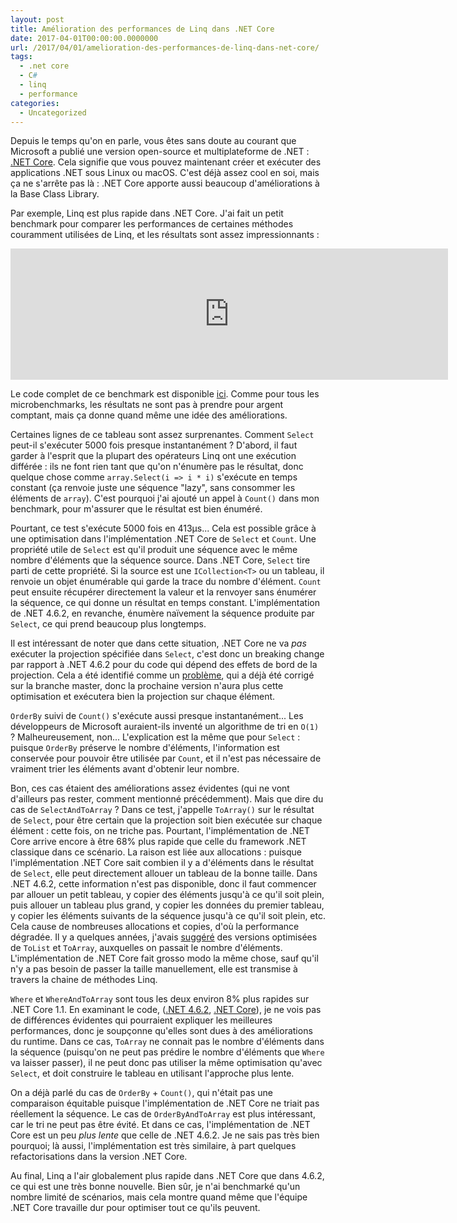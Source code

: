 ```yaml
---
layout: post
title: Amélioration des performances de Linq dans .NET Core
date: 2017-04-01T00:00:00.0000000
url: /2017/04/01/amelioration-des-performances-de-linq-dans-net-core/
tags:
  - .net core
  - C#
  - linq
  - performance
categories:
  - Uncategorized
---
```



Depuis le temps qu'on en parle, vous êtes sans doute au courant que Microsoft a publié une version open-source et multiplateforme de .NET : [.NET Core](https://github.com/dotnet/corefx). Cela signifie que vous pouvez maintenant créer et exécuter des applications .NET sous Linux ou macOS. C'est déjà assez cool en soi, mais ça ne s'arrête pas là : .NET Core apporte aussi beaucoup d'améliorations à la Base Class Library.

Par exemple, Linq est plus rapide dans .NET Core. J'ai fait un petit benchmark pour comparer les performances de certaines méthodes couramment utilisées de Linq, et les résultats sont assez impressionnants :
<!--![Performance comparison](perf.png)--><iframe width="700" height="210" frameborder="0" scrolling="no" src="https://onedrive.live.com/embed?cid=D2FB47CF02C0FD46&resid=D2FB47CF02C0FD46%21439375&authkey=AGAkuUFFLgMK5_Q&em=2&wdAllowInteractivity=False&ActiveCell='Sheet1'!A2&Item='Sheet1'!A1%3AG8&wdHideGridlines=True&wdDownloadButton=True"></iframe>
Le code complet de ce benchmark est disponible [ici](https://github.com/thomaslevesque/TestLinqPerf). Comme pour tous les microbenchmarks, les résultats ne sont pas à prendre pour argent comptant, mais ça donne quand même une idée des améliorations.

Certaines lignes de ce tableau sont assez surprenantes. Comment `Select` peut-il s'exécuter 5000 fois presque instantanément ? D'abord, il faut garder à l'esprit que la plupart des opérateurs Linq ont une exécution différée : ils ne font rien tant que qu'on n'énumère pas le résultat, donc quelque chose comme `array.Select(i => i * i)` s'exécute en temps constant (ça renvoie juste une séquence "lazy", sans consommer les éléments de `array`). C'est pourquoi j'ai ajouté un appel à `Count()` dans mon benchmark, pour m'assurer que le résultat est bien énuméré.

Pourtant, ce test s'exécute 5000 fois en 413µs... Cela est possible grâce à une optimisation dans l'implémentation .NET Core de `Select` et `Count`. Une propriété utile de `Select` est qu'il produit une séquence avec le même nombre d'éléments que la séquence source. Dans .NET Core, `Select` tire parti de cette propriété. Si la source est une `ICollection<T>` ou un tableau, il renvoie un objet énumérable qui garde la trace du nombre d'élément. `Count` peut ensuite récupérer directement la valeur et la renvoyer sans énumérer la séquence, ce qui donne un résultat en temps constant. L'implémentation de .NET 4.6.2, en revanche, énumère naïvement la séquence produite par `Select`, ce qui prend beaucoup plus longtemps.

Il est intéressant de noter que dans cette situation, .NET Core ne va *pas* exécuter la projection spécifiée dans `Select`, c'est donc un breaking change par rapport à .NET 4.6.2 pour du code qui dépend des effets de bord de la projection. Cela a été identifié comme un [problème](https://github.com/dotnet/corefx/pull/14435), qui a déjà été corrigé sur la branche master, donc la prochaine version n'aura plus cette optimisation et exécutera bien la projection sur chaque élément.

`OrderBy` suivi de `Count()` s'exécute aussi presque instantanément... Les développeurs de Microsoft auraient-ils inventé un algorithme de tri en `O(1)` ? Malheureusement, non... L'explication est la même que pour `Select` : puisque `OrderBy` préserve le nombre d'éléments, l'information est conservée pour pouvoir être utilisée par `Count`, et il n'est pas nécessaire de vraiment trier les éléments avant d'obtenir leur nombre.

Bon, ces cas étaient des améliorations assez évidentes (qui ne vont d'ailleurs pas rester, comment mentionné précédemment). Mais que dire du cas de `SelectAndToArray` ? Dans ce test, j'appelle `ToArray()` sur le résultat de `Select`, pour être certain que la projection soit bien exécutée sur chaque élément : cette fois, on ne triche pas. Pourtant, l'implémentation de .NET Core arrive encore à être 68% plus rapide que celle du framework .NET classique dans ce scénario. La raison est liée aux allocations : puisque l'implémentation .NET Core sait combien il y a d'éléments dans le résultat de `Select`, elle peut directement allouer un tableau de la bonne taille. Dans .NET 4.6.2, cette information n'est pas disponible, donc il faut commencer par allouer un petit tableau, y copier des éléments jusqu'à ce qu'il soit plein, puis allouer un tableau plus grand, y copier les données du premier tableau, y copier les éléments suivants de la séquence jusqu'à ce qu'il soit plein, etc. Cela cause de nombreuses allocations et copies, d'où la performance dégradée. Il y a quelques années, j'avais [suggéré](https://www.thomaslevesque.fr/2014/12/08/optimiser-toarray-et-tolist-en-fournissant-le-nombre-dlments/) des versions optimisées de `ToList` et `ToArray`, auxquelles on passait le nombre d'éléments. L'implémentation de .NET Core fait grosso modo la même chose, sauf qu'il n'y a pas besoin de passer la taille manuellement, elle est transmise à travers la chaine de méthodes Linq.

`Where` et `WhereAndToArray` sont tous les deux environ 8% plus rapides sur .NET Core 1.1. En examinant le code, ([.NET 4.6.2](https://referencesource.microsoft.com/#System.Core/System/Linq/Enumerable.cs,ed14299f42af7eb2), [.NET Core](https://github.com/dotnet/corefx/blob/e5cba5572d5b3634e768e3df3ddb5399fcf969b1/src/System.Linq/src/System/Linq/Where.cs#L208)), je ne vois pas de différences évidentes qui pourraient expliquer les meilleures performances, donc je soupçonne qu'elles sont dues à des améliorations du runtime. Dans ce cas, `ToArray` ne connait pas le nombre d'éléments dans la séquence (puisqu'on ne peut pas prédire le nombre d'éléments que `Where` va laisser passer), il ne peut donc pas utiliser la même optimisation qu'avec `Select`, et doit construire le tableau en utilisant l'approche plus lente.

On a déjà parlé du cas de `OrderBy` + `Count()`, qui n'était pas une comparaison équitable puisque l'implémentation de .NET Core ne triait pas réellement la séquence. Le cas de `OrderByAndToArray` est plus intéressant, car le tri ne peut pas être évité. Et dans ce cas, l'implémentation de .NET Core est un peu *plus lente* que celle de .NET 4.6.2. Je ne sais pas très bien pourquoi; là aussi, l'implémentation est très similaire, à part quelques refactorisations dans la version .NET Core.

Au final, Linq a l'air globalement plus rapide dans .NET Core que dans 4.6.2, ce qui est une très bonne nouvelle. Bien sûr, je n'ai benchmarké qu'un nombre limité de scénarios, mais cela montre quand même que l'équipe .NET Core travaille dur pour optimiser tout ce qu'ils peuvent.


